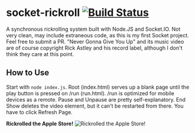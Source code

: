 socket-rickroll [![Build Status](https://travis-ci.org/okofish/socket-rickroll.svg?branch=master)](https://travis-ci.org/okofish/socket-rickroll)
===============

A synchronous rickrolling system built with Node.JS and Socket.IO.
Not very clean, may include extraneous code, as this is my first Socket project. Feel free to submit a PR. 
"Never Gonna Give You Up" and its music video are of course copyright Rick Astley and his record label, although I don't think they care at this point.


How to Use
----------

Start with `node index.js`. Root (index.html) serves up a blank page until the play button is pressed on /run (run.html). /run is optimized for mobile devices as a remote. Pause and Unpause are pretty self-explanatory. End Show deletes the video element, but it can't be restarted from there. You have to click Refresh Page.


**Rickrolled the Apple Store!**
![Rickrolled the Apple Store!](http://i.imgur.com/Yk9ghWi.jpg "Rickrolled the Apple Store!")
